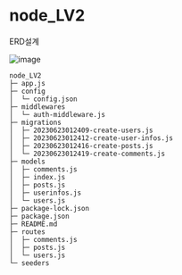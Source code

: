 # node_LV2

ERD설계

![image](https://github.com/baechanyong1/node_LV4/assets/110149885/f1e1ae0d-c67a-48a0-838f-dfb310198119)


```
node_LV2
├─ app.js
├─ config
│  └─ config.json
├─ middlewares
│  └─ auth-middleware.js
├─ migrations
│  ├─ 20230623012409-create-users.js
│  ├─ 20230623012412-create-user-infos.js
│  ├─ 20230623012416-create-posts.js
│  └─ 20230623012419-create-comments.js
├─ models
│  ├─ comments.js
│  ├─ index.js
│  ├─ posts.js
│  ├─ userinfos.js
│  └─ users.js
├─ package-lock.json
├─ package.json
├─ README.md
├─ routes
│  ├─ comments.js
│  ├─ posts.js
│  └─ users.js
└─ seeders

```
